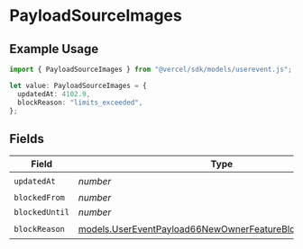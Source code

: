 # PayloadSourceImages

## Example Usage

```typescript
import { PayloadSourceImages } from "@vercel/sdk/models/userevent.js";

let value: PayloadSourceImages = {
  updatedAt: 4102.9,
  blockReason: "limits_exceeded",
};
```

## Fields

| Field                                                                                                                        | Type                                                                                                                         | Required                                                                                                                     | Description                                                                                                                  |
| ---------------------------------------------------------------------------------------------------------------------------- | ---------------------------------------------------------------------------------------------------------------------------- | ---------------------------------------------------------------------------------------------------------------------------- | ---------------------------------------------------------------------------------------------------------------------------- |
| `updatedAt`                                                                                                                  | *number*                                                                                                                     | :heavy_check_mark:                                                                                                           | N/A                                                                                                                          |
| `blockedFrom`                                                                                                                | *number*                                                                                                                     | :heavy_minus_sign:                                                                                                           | N/A                                                                                                                          |
| `blockedUntil`                                                                                                               | *number*                                                                                                                     | :heavy_minus_sign:                                                                                                           | N/A                                                                                                                          |
| `blockReason`                                                                                                                | [models.UserEventPayload66NewOwnerFeatureBlocksBlockReason](../models/usereventpayload66newownerfeatureblocksblockreason.md) | :heavy_check_mark:                                                                                                           | N/A                                                                                                                          |